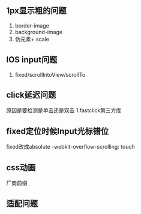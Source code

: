 ## 1px显示粗的问题

1. border-image
2. background-image
3. 伪元素+ scale


## IOS input问题

1. fixed/scrollIntoView/scrollTo

## click延迟问题
原因是要检测是单击还是双击
1.fastclick第三方库



## fixed定位时候Input光标错位

fixed改成absolute
-webkit-overflow-scrolling: touch


## css动画

厂商前缀

## 适配问题